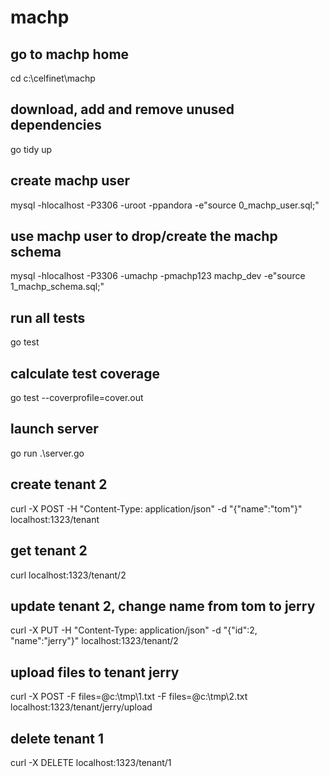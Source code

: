 # machp

## go to machp home
cd c:\celfinet\machp

## download, add and remove unused dependencies
go tidy up

## create machp user
mysql -hlocalhost -P3306 -uroot -ppandora -e"source 0_machp_user.sql;"

## use machp user to drop/create the machp schema
mysql -hlocalhost -P3306 -umachp -pmachp123 machp_dev -e"source 1_machp_schema.sql;"

## run all tests
go test

## calculate test coverage
go test --coverprofile=cover.out

## launch server
go run .\server.go

## create tenant 2
curl -X POST -H "Content-Type: application/json" -d "{\"name\":\"tom\"}" localhost:1323/tenant

## get tenant 2
curl localhost:1323/tenant/2

## update tenant 2, change name from tom to jerry
curl -X PUT -H "Content-Type: application/json" -d "{\"id\":2, \"name\":\"jerry\"}" localhost:1323/tenant/2

## upload files to tenant jerry
curl -X POST -F files=@c:\tmp\1.txt -F files=@c:\tmp\2.txt localhost:1323/tenant/jerry/upload

## delete tenant 1
curl -X DELETE localhost:1323/tenant/1

